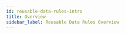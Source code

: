 ```yaml
---
id: reusable-data-rules-intro
title: Overview
sidebar_label: Reusable Data Rules Overview
---
```


<div />
